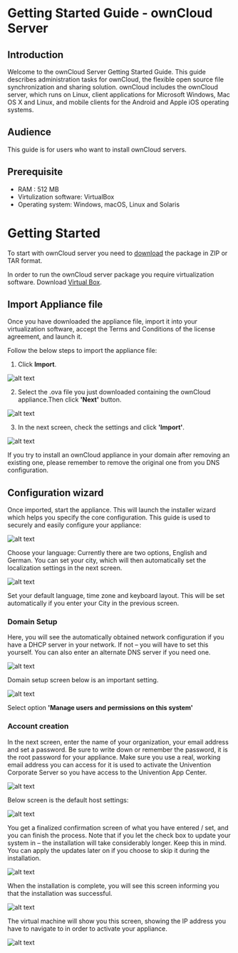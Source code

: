# Getting Started Guide - ownCloud Server
## Introduction
Welcome to the ownCloud Server Getting Started Guide. This guide describes administration tasks for ownCloud, the flexible open source file synchronization and sharing solution.  ownCloud includes the ownCloud server, which runs on Linux, client applications for Microsoft Windows, Mac OS X and Linux, and mobile clients for the Android and
Apple iOS operating systems.


## Audience
This guide is for users who want to install ownCloud servers. 

## Prerequisite
- RAM : 512 MB
- Virtulization software: VirtualBox
- Operating system: Windows, macOS, Linux and Solaris





# Getting Started
To start with ownCloud server you need to [download](https://owncloud.com/download-server/) the package in ZIP or TAR format. 

In order to run the ownCloud server package you require virtualization software. 
Download [Virtual Box](https://owncloud.com/download-server/).


## Import Appliance file
Once you have downloaded the appliance file, import it into your virtualization software, accept the Terms and Conditions of the license agreement, and launch it. 

Follow the below steps to import the appliance file:

1. Click **Import**.

![alt text](https://github.com/chinmayudand/Practice-sample/blob/main/2020-12-14%2021_11_38-Oracle%20VM%20VirtualBox%20Manager.png)

2. Select the .ova file you just downloaded containing the ownCloud appliance.Then click **'Next'** button.

![alt text](https://github.com/chinmayudand/Practice-sample/blob/main/2020-12-14%2021_17_57-20200904-owncloud-appliance_installation_guide-v2_0_EN.pdf.png)

3. In the next screen, check the settings and click **'Import'**.

![alt text](https://github.com/chinmayudand/Practice-sample/blob/main/2020-12-14%2021_29_30-Editing%20Practice-sample_README.md%20at%20main%20%C2%B7%20chinmayudand_Practice-sample.png)

If you try to install an ownCloud appliance in your domain after removing an existing one, please remember to remove the original one from you DNS configuration. 


## Configuration wizard
Once imported, start the appliance. This will launch the installer wizard which helps you specify the core configuration. This guide is used to securely and easily configure your appliance:

![alt text](https://github.com/chinmayudand/Practice-sample/blob/main/2020-12-14%2022_22_00-20200904-owncloud-appliance_installation_guide-v2_0_EN.pdf.png)

Choose your language: Currently there are two options, English and German. You can set your city, which will then automatically set the localization settings in the next screen.


![alt text](https://github.com/chinmayudand/Practice-sample/blob/main/2020-12-14%2022_25_14-UCS%204.4-with-owncloud%20%5BRunning%5D%20-%20Oracle%20VM%20VirtualBox.png)

Set your default language, time zone and keyboard layout. This will be set automatically if you enter your City in the previous screen.

### Domain Setup
Here, you will see the automatically obtained network configuration if you have a DHCP server in your network. If not – you will have to set this yourself. You can also enter an alternate DNS server if you need one.

![alt text](https://github.com/chinmayudand/Practice-sample/blob/main/2020-12-14%2022_32_07-UCS%204.4-with-owncloud%20%5BRunning%5D%20-%20Oracle%20VM%20VirtualBox.png)

Domain setup screen below is an important setting.

![alt text](https://github.com/chinmayudand/Practice-sample/blob/main/2020-12-14%2022_37_10-Editing%20Practice-sample_README.md%20at%20main%20%C2%B7%20chinmayudand_Practice-sample.png)

Select option **'Manage users and permissions on this system'**

### Account creation

In the next screen, enter the name of your organization, your email address and set a password. Be sure to write down or remember the password, it is the root password for your appliance. Make sure you use a real, working email address you can access for it is used to activate the Univention Corporate Server so you have access to the Univention App Center.


![alt text](https://github.com/chinmayudand/Practice-sample/blob/main/2020-12-14%2022_40_04-Editing%20Practice-sample_README.md%20at%20main%20%C2%B7%20chinmayudand_Practice-sample.png)

Below screen is the default host settings:

![alt text](https://github.com/chinmayudand/Practice-sample/blob/main/2020-12-14%2022_45_24-Editing%20Practice-sample_README.md%20at%20main%20%C2%B7%20chinmayudand_Practice-sample.png)


You get a finalized confirmation screen of what you have entered / set, and you can finish the process. Note that if you let the check box to update your system in – the installation will take considerably longer. Keep this in mind. You can apply the updates later on if you choose to skip it during the installation.


![alt text](https://github.com/chinmayudand/Practice-sample/blob/main/2020-12-14%2022_51_07-20200904-owncloud-appliance_installation_guide-v2_0_EN.pdf.png)

When the installation is complete, you will see this screen informing you that the installation was successful.


![alt text](https://github.com/chinmayudand/Practice-sample/blob/main/2020-12-14%2022_54_19-20200904-owncloud-appliance_installation_guide-v2_0_EN.pdf.png)

The virtual machine will show you this screen, showing the IP address you have to navigate to in order to activate your appliance.

![alt text](http://github.com/chinmayudand/Practice-sample/blob/main/2020-12-14%2023_17_48-Editing%20Practice-sample_README.md%20at%20main%20%C2%B7%20chinmayudand_Practice-sample.png)


